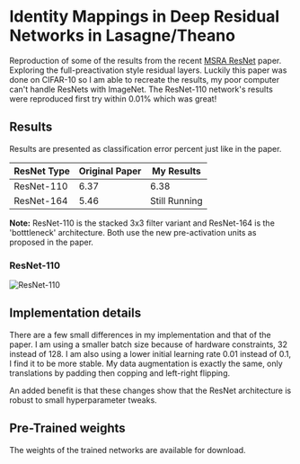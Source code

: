 # Identity Mappings in Deep Residual Networks in Lasagne/Theano

Reproduction of some of the results from the recent [MSRA ResNet](https://arxiv.org/abs/1603.05027) paper. Exploring the full-preactivation style residual layers. Luckily this paper was done on CIFAR-10 so I am able to recreate the results, my poor computer can't handle ResNets with ImageNet. The ResNet-110 network's results were reproduced first try within 0.01% which was great!

## Results

Results are presented as classification error percent just like in the paper. 

| ResNet Type | Original Paper | My Results |
| -----------|-----------|----------- |
| ResNet-110 | 6.37 | 6.38 |
| ResNet-164 | 5.46 | Still Running |

**Note:** ResNet-110 is the stacked 3x3 filter variant and ResNet-164 is the 'botttleneck' architecture. Both use the new pre-activation units as proposed in the paper.

### ResNet-110

![ResNet-110](http://i.imgur.com/UDGacHB.png)

## Implementation details

There are a few small differences in my implementation and that of the paper. I am using a smaller batch size because of hardware constraints, 32 instead of 128. I am also using a lower initial learning rate 0.01 instead of 0.1, I find it to be more stable. My data augmentation is exactly the same, only translations by padding then copping and left-right flipping.

An added benefit is that these changes show that the ResNet architecture is robust to small hyperparameter tweaks.

## Pre-Trained weights

The weights of the trained networks are available for download.

